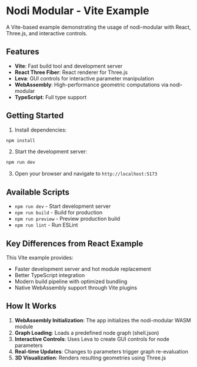 # Nodi Modular - Vite Example

A Vite-based example demonstrating the usage of nodi-modular with React, Three.js, and interactive controls.

## Features

- **Vite**: Fast build tool and development server
- **React Three Fiber**: React renderer for Three.js
- **Leva**: GUI controls for interactive parameter manipulation
- **WebAssembly**: High-performance geometric computations via nodi-modular
- **TypeScript**: Full type support

## Getting Started

1. Install dependencies:
```bash
npm install
```

2. Start the development server:
```bash
npm run dev
```

3. Open your browser and navigate to `http://localhost:5173`

## Available Scripts

- `npm run dev` - Start development server
- `npm run build` - Build for production
- `npm run preview` - Preview production build
- `npm run lint` - Run ESLint

## Key Differences from React Example

This Vite example provides:
- Faster development server and hot module replacement
- Better TypeScript integration
- Modern build pipeline with optimized bundling
- Native WebAssembly support through Vite plugins

## How It Works

1. **WebAssembly Initialization**: The app initializes the nodi-modular WASM module
2. **Graph Loading**: Loads a predefined node graph (shell.json)
3. **Interactive Controls**: Uses Leva to create GUI controls for node parameters
4. **Real-time Updates**: Changes to parameters trigger graph re-evaluation
5. **3D Visualization**: Renders resulting geometries using Three.js